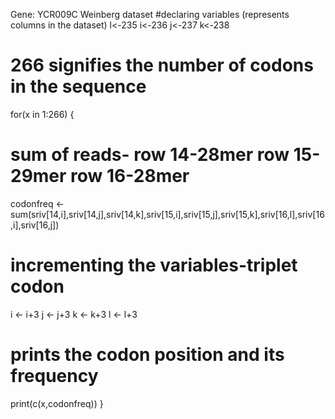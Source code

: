 Gene: YCR009C Weinberg dataset
#declaring variables (represents columns in the dataset)
l<-235
i<-236
j<-237
k<-238

# 266 signifies the number of codons in the sequence
for(x in 1:266)
{
# sum of reads- row 14-28mer row 15-29mer row 16-28mer
codonfreq <- sum(sriv[14,i],sriv[14,j],sriv[14,k],sriv[15,i],sriv[15,j],sriv[15,k],sriv[16,l],sriv[16,i],sriv[16,j])
# incrementing the variables-triplet codon
i <- i+3
j <- j+3
k <- k+3
l <- l+3
# prints the codon position and its frequency
print(c(x,codonfreq))
}
